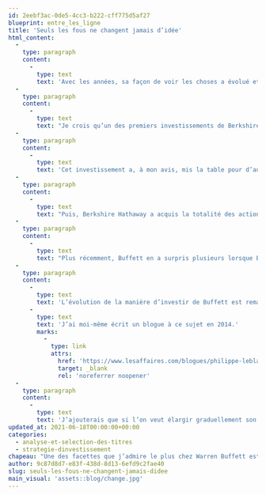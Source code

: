 ```yaml
---
id: 2eebf3ac-0de5-4cc3-b222-cff775d5af27
blueprint: entre_les_ligne
title: 'Seuls les fous ne changent jamais d’idée'
html_content:
  -
    type: paragraph
    content:
      -
        type: text
        text: 'Avec les années, sa façon de voir les choses a évolué et il a commencé à prêter une attention toute particulière à la qualité d’une entreprise, à la durabilité de son modèle d’affaires. M. Buffett répète souvent que c’est grâce à son partenaire de longue date, Charlie Munger, qu’il a ajusté sa manière d’investir.'
  -
    type: paragraph
    content:
      -
        type: text
        text: "Je crois qu’un des premiers investissements de Berkshire Hathaway qui a confirmé sa nouvelle orientation vers des entreprises de qualité a été son achat de See’s Candies, un fabricant de bonbons et de chocolat, acquise en 1972 pour la somme de 25 M$ US. See’s avait déjà développé une marque de commerce reconnue en Californie et comptait sur une clientèle fidèle. De plus, le modèle d’affaires de la société nécessitait peu de capital et dégageait des flux de trésorerie libres importants, tout en réalisant des marges bénéficiaires élevées. Dans la lettre annuelle aux actionnaires de Berkshire Hathaway de 2019, Buffett mentionne que, depuis son acquisition en 1972, See’s Candies avait dégagé des bénéfices avant impôts de plus de 2,0\_G$ pour Berkshire."
  -
    type: paragraph
    content:
      -
        type: text
        text: 'Cet investissement a, à mon avis, mis la table pour d’autres investissements de Berkshire Hathaway dans des sociétés de grande qualité telles que Coca-Cola en 1988 ou l’acquisition du reste de la société d’assurance GEICO en 1996.'
  -
    type: paragraph
    content:
      -
        type: text
        text: "Puis, Berkshire Hathaway a acquis la totalité des actions qu’elle ne détenait pas de Burlington Northern Santa Fe (BNSF) en 2010 pour la somme de près de 34\_G$ US. À ma connaissance, avant cet investissement, Berkshire n’avait jamais investi dans l’industrie du chemin de fer. Encore là, Buffett comptait sur les barrières particulièrement élevées du secteur et sur la durabilité du modèle d’affaires de BNSF."
  -
    type: paragraph
    content:
      -
        type: text
        text: "Plus récemment, Buffett en a surpris plusieurs lorsque Berkshire Hathaway est devenue un des plus importants actionnaires d’Apple. La société possède aujourd’hui plus de 5\_% des actions de cette société technologique. Pourtant, Buffett avait toujours répété que la technologie sortait de son cercle de compétence! Or, au 31 décembre 2020, le coût de l’investissement de Berkshire Hathaway avoisinait 31,1\_G$\_US alors que sa valeur était de 120,4\_G$\_US, une plus-value de près de 90\_G$\_US."
  -
    type: paragraph
    content:
      -
        type: text
        text: 'L’évolution de la manière d’investir de Buffett est remarquable et elle est selon moi un exemple à suivre pour les investisseurs. De notre côté, il y a environ deux ans, nous avons pris la décision stratégique d’ouvrir nos horizons et de ne plus exclure les titres de sociétés étrangères dans notre univers de placement. Pourtant, nous avions toujours répété que nous préférions investir dans des sociétés nord-américaines qui font des affaires à l’international plutôt qu’investir directement dans des sociétés étrangères. '
      -
        type: text
        text: 'J’ai moi-même écrit un blogue à ce sujet en 2014.'
        marks:
          -
            type: link
            attrs:
              href: 'https://www.lesaffaires.com/blogues/philippe-leblanc/investir-a-l-international-sans-encourir-tous-les-risques/568791'
              target: _blank
              rel: 'noreferrer noopener'
  -
    type: paragraph
    content:
      -
        type: text
        text: 'J’ajouterais que si l’on veut élargir graduellement son cercle de compétence à titre d’investisseur, il faut être prêt à sortir quelque peu de ce cercle – c’est la seule manière de continuer à s’améliorer. La décision d’élargir nos horizons à l’international nous a permis de dénicher quelques sociétés de qualité à bon prix au cours des dernières années. Seuls les fous ne changent jamais d’idée.'
updated_at: 2021-06-18T00:00:00+00:00
categories:
  - analyse-et-selection-des-titres
  - strategie-dinvestissement
chapeau: "Une des facettes que j’admire le plus chez Warren Buffett est qu’il a su s’adapter et ajuster sa manière d’investir au fil des nombreuses décennies de sa carrière d’investisseur. Au départ, dans les années 1950, il a connu beaucoup de succès en investissant dans des titres recélant beaucoup de «\_valeur\_», des titres qu’il pouvait acheter à 0,50\_$ alors qu’il les évaluait à 1\_$. C’était essentiellement la méthode que lui avait inculquée son mentor et professeur, Benjamin Graham. À l’époque, Buffett ne prêtait pas encore beaucoup d’attention à la qualité d’une entreprise, tant qu’il pouvait acheter le titre à fort escompte par rapport à son estimation de sa valeur intrinsèque."
author: 9c87d8d7-e83f-438d-8d13-6efd9c2fae40
slug: seuls-les-fous-ne-changent-jamais-didee
main_visual: 'assets::blog/change.jpg'
---
```

